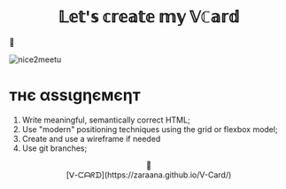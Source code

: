 # <div align="center">  𝕃𝕖𝕥'𝕤 𝕔𝕣𝕖𝕒𝕥𝕖 𝕞𝕪 𝕍ℂ𝕒𝕣𝕕 
📇

![nice2meetu](img/nicemeetu.gif)

# тнє αѕѕιgηємєηт

1. Write meaningful, semantically correct HTML;
2. Use "modern" positioning techniques using the grid or flexbox model;
3. Create and use a wireframe if needed
4. Use git branches;



 <div align="center"> 👀

 <div align="center"> [ᐯ-ᙅᗩᖇᗪ](https://zaraana.github.io/V-Card/)

